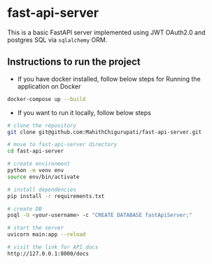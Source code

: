 # fast-api-server

This is a basic FastAPI server implemented using JWT OAuth2.0 and postgres SQL via `sqlalchemy` ORM.

## Instructions to run the project

- If you have docker installed, follow below steps for Running the application on Docker

```bash
docker-compose up --build
```

- If you want to run it locally, follow below steps

```bash
# clone the repository
git clone git@github.com:MahithChigurupati/fast-api-server.git

# move to fast-api-server directory
cd fast-api-server

# create environment
python -m venv env
source env/bin/activate

# install dependencies
pip install -r requirements.txt

# create DB
psql -U <your-username> -c "CREATE DATABASE fastApiServer;"

# start the server
uvicorn main:app --reload

# visit the link for API docs
http://127.0.0.1:8000/docs
```

